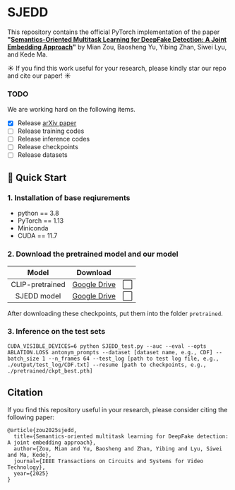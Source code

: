 # SJEDD

This repository contains the official PyTorch implementation of the paper **"[Semantics-Oriented Multitask Learning for DeepFake Detection: A Joint Embedding Approach](https://ieeexplore.ieee.org/document/11010889)"** by Mian Zou, Baosheng Yu, Yibing Zhan, Siwei Lyu, and Kede Ma.

☀️ If you find this work useful for your research, please kindly star our repo and cite our paper! ☀️

### TODO
We are working hard on the following items.

- [x] Release [arXiv paper](https://arxiv.org/abs/2408.16305)
- [ ] Release training codes
- [ ] Release inference codes
- [ ] Release checkpoints 
- [ ] Release datasets

## 🚀 Quick Start

### 1. Installation of base reqiurements
 - python == 3.8
 - PyTorch == 1.13
 - Miniconda
 - CUDA == 11.7

### 2. Download the pretrained model and our model

|      Model       |                                                               Download                                                                | |
|:----------------:|:-------------------------------------------------------------------------------------------------------------------------------------:|:-------------------------------------------------------------------------------------------------------------------------------------:|
| CLIP-pretrained | [Google Drive]() |⬜|
| SJEDD model    | [Google Drive]() |⬜|

After downloading these checkpoints, put them into the folder ``pretrained``.

### 3. Inference on the test sets

```
CUDA_VISIBLE_DEVICES=6 python SJEDD_test.py --auc --eval --opts ABLATION.LOSS antonym_prompts --dataset [dataset name, e.g., CDF] --batch_size 1 --n_frames 64 --test_log [path to test log file, e.g., ./output/test_log/CDF.txt] --resume [path to checkpoints, e.g., ./pretrained/ckpt_best.pth]
```



## Citation
If you find this repository useful in your research, please consider citing the following paper:
```
@article{zou2025sjedd,
  title={Semantics-oriented multitask learning for DeepFake detection: A joint embedding approach},
  author={Zou, Mian and Yu, Baosheng and Zhan, Yibing and Lyu, Siwei and Ma, Kede},
  journal={IEEE Transactions on Circuits and Systems for Video Technology},
  year={2025}
}
```
